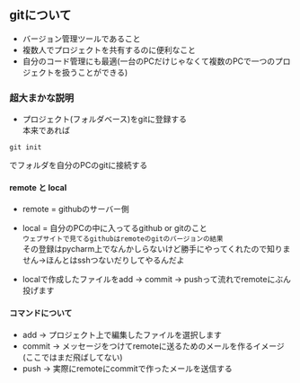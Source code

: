 ## gitについて
- バージョン管理ツールであること
- 複数人でプロジェクトを共有するのに便利なこと
- 自分のコード管理にも最適(一台のPCだけじゃなくて複数のPCで一つのプロジェクトを扱うことができる)

### 超大まかな説明
- プロジェクト(フォルダベース)をgitに登録する  
本来であれば
```commandline
git init
```
でフォルダを自分のPCのgitに接続する

#### remote と local
- remote = githubのサーバー側
- local = 自分のPCの中に入ってるgithub or gitのこと  
`ウェブサイトで見てるgithubはremoteのgitのバージョンの結果`  
その登録はpycharm上でなんかしらないけど勝手にやってくれたので知りません->ほんとはsshつないだりしてやるんだよ

- localで作成したファイルをadd -> commit -> pushって流れでremoteにぶん投げます
#### コマンドについて
- add -> プロジェクト上で編集したファイルを選択します
- commit -> メッセージをつけてremoteに送るためのメールを作るイメージ(ここではまだ飛ばしてない)
- push -> 実際にremoteにcommitで作ったメールを送信する
